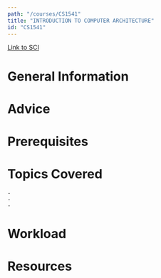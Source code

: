 ```yaml
---
path: "/courses/CS1541"
title: "INTRODUCTION TO COMPUTER ARCHITECTURE"
id: "CS1541"
---
```


[Link to SCI]("http://courses.sci.pitt.edu/courses/courses/view/CS-1541")

# General Information

# Advice

# Prerequisites

<!-- PREREQ_REPLACEMENT (Do not remove) -->

<!-- END PREREQ_REPLACEMENT (Do not remove) -->

# Topics Covered

    -
    -
    -

# Workload

<!-- TESTIMONIALS
# Testimonials
This gets replaced with Gatsby, its
data comes from Google Sheets for easier
editing!
-->

# Resources
